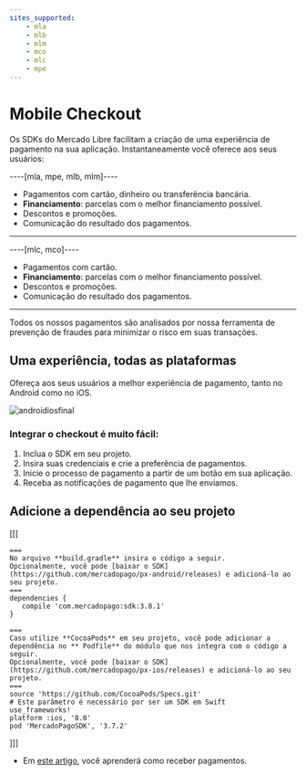 ```yaml
---
sites_supported:
    - mla
    - mlb
    - mlm
    - mco
    - mlc
    - mpe
---
```

# Mobile Checkout

Os SDKs do Mercado Libre facilitam a criação de uma experiência de pagamento na sua aplicação. Instantaneamente você oferece aos seus usuários:


----[mla, mpe, mlb, mlm]----
- Pagamentos com cartão, dinheiro ou transferência bancária.
- **Financiamento**: parcelas com o melhor financiamento possível.
- Descontos e promoções.
- Comunicação do resultado dos pagamentos.
------------
----[mlc, mco]----
- Pagamentos com cartão.
- **Financiamento**: parcelas com o melhor financiamento possível.
- Descontos e promoções.
- Comunicação do resultado dos pagamentos.
------------


Todos os nossos pagamentos são analisados por nossa ferramenta de prevenção de fraudes para minimizar o risco em suas transações.

## Uma experiência, todas as plataformas

Ofereça aos seus usuários a melhor experiência de pagamento, tanto no Android como no iOS.

![androidiosfinal](/images/mobile-sdk-flow.png)

### Integrar o checkout é muito fácil:

1. Inclua o SDK em seu projeto.
2. Insira suas credenciais e crie a preferência de pagamentos.
3. Inicie o processo de pagamento a partir de um botão em sua aplicação.
4. Receba as notificações de pagamento que lhe enviamos.

## Adicione a dependência ao seu projeto
[[[
```android
===
No arquivo **build.gradle** insira o código a seguir.
Opcionalmente, você pode [baixar o SDK](https://github.com/mercadopago/px-android/releases) e adicioná-lo ao seu projeto.
===
dependencies {
   compile 'com.mercadopago:sdk:3.8.1'
}
```
```ios
===
Caso utilize **CocoaPods** em seu projeto, você pode adicionar a dependência no ** Podfile** do módulo que nos integra com o código a seguir.
Opcionalmente, você pode [baixar o SDK](https://github.com/mercadopago/px-ios/releases) e adicioná-lo ao seu projeto.
===
source 'https://github.com/CocoaPods/Specs.git'
# Este parâmetro é necessário por ser um SDK em Swift
use_frameworks!
platform :ios, '8.0'
pod 'MercadoPagoSDK', '3.7.2'
```
]]]

- Em [este artigo](https://www.mercadopago[FAKER][URL][DOMAIN]/developers/pt/guides/online-payments/mobile-checkout/v3/receive-payments), você aprenderá como receber pagamentos.
